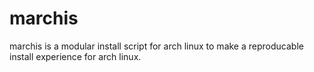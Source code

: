 # marchis
marchis is a modular install script for arch linux to make a reproducable install experience for arch linux.

